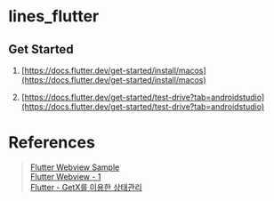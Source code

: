 # lines_flutter

## Get Started

1. [https://docs.flutter.dev/get-started/install/macos](https://docs.flutter.dev/get-started/install/macos)  

2. [https://docs.flutter.dev/get-started/test-drive?tab=androidstudio](https://docs.flutter.dev/get-started/test-drive?tab=androidstudio)


# References 

> [Flutter Webview Sample](https://dev-yakuza.posstree.com/ko/flutter/webview_flutter/)   
> [Flutter Webview - 1](https://velog.io/@lee7198/Flutter-WebVIew-%EB%8F%84%EC%9E%85%EA%B8%B0-1)    
> [Flutter - GetX를 이용한 상태관리](https://danawalab.github.io/flutter/2022/08/05/Flutter-Getx.html)    